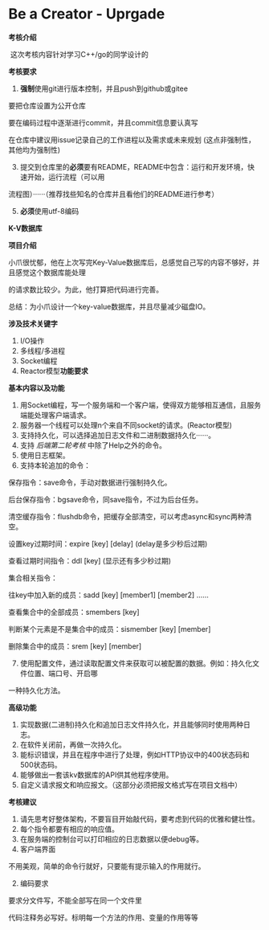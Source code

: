 # Be a Creator - Uprgade

**考核介绍**

​	这次考核内容针对学习C++/go的同学设计的

**考核要求**

1. **强制**使用git进行版本控制，并且push到github或gitee

要把仓库设置为公开仓库

要在编码过程中逐渐进行commit，并且commit信息要认真写

在仓库中建议用issue记录自己的工作进程以及需求或未来规划 (这点非强制性，其他均为强制性)

3. 提交到仓库里的**必须**要有README，README中包含：运行和开发环境，快速开始，运行流程（可以用

流程图）······（推荐找些知名的仓库并且看他们的README进行参考）

5. **必须**使用utf-8编码

**K-V数据库**

**项目介绍**

小爪很忧郁，他在上次写完Key-Value数据库后，总感觉自己写的内容不够好，并且感觉这个数据库能处理

的请求数比较少。为此，他打算把代码进行完善。

总结：为小爪设计一个key-value数据库，并且尽量减少磁盘IO。

**涉及技术关键字**

1. I/O操作
2. 多线程/多进程
3. Socket编程
4. Reactor模型**功能要求**

**基本内容以及功能**

1. 用Socket编程，写一个服务端和一个客户端，使得双方能够相互通信，且服务端能处理客户端请求。
2. 服务器一个线程可以处理n个来自不同socket的请求。(Reactor模型)
3. 支持持久化，可以选择追加日志文件和二进制数据持久化······。
4. 支持 *后端第二轮考核* 中除了Help之外的命令。
5. 使用日志框架。
6. 支持本轮追加的命令：

保存指令：save命令，手动对数据进行强制持久化。

后台保存指令：bgsave命令，同save指令，不过为后台任务。

清空缓存指令：flushdb命令，把缓存全部清空，可以考虑async和sync两种清空。

设置key过期时间：expire [key] [delay] (delay是多少秒后过期)

查看过期时间指令：ddl [key] (显示还有多少秒过期)

集合相关指令：

往key中加入新的成员：sadd [key] [member1] [member2] ......

查看集合中的全部成员：smembers [key]

判断某个元素是不是集合中的成员：sismember [key] [member]

删除集合中的成员：srem [key] [member]

7. 使用配置文件，通过读取配置文件来获取可以被配置的数据。例如：持久化文件位置、端口号、开启哪

一种持久化方法。

**高级功能**

1. 实现数据(二进制)持久化和追加日志文件持久化，并且能够同时使用两种日志。
2. 在软件关闭前，再做一次持久化。
3. 能标识错误，并且在程序中进行了处理，例如HTTP协议中的400状态码和500状态码。
4. 能够做出一套该kv数据库的API供其他程序使用。
5. 自定义请求报文和响应报文。（这部分必须把报文格式写在项目文档中）

**考核建议**

1. 请先思考好整体架构，不要盲目开始敲代码，要考虑到代码的优雅和健壮性。
2. 每个指令都要有相应的响应值。
3. 在服务端的控制台可以打印相应的日志数据以便debug等。
4. 客户端界面

不用美观，简单的命令行就好，只要能有提示输入的作用就行。

2. 编码要求

要求分文件写，不能全部写在同一个文件里

代码注释务必写好。标明每一个方法的作用、变量的作用等等